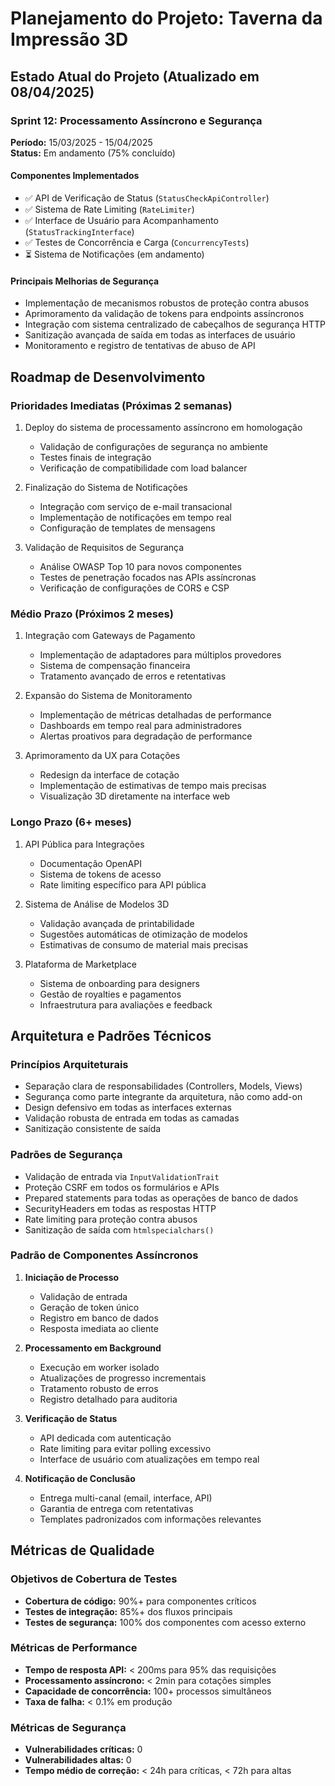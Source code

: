 # Planejamento do Projeto: Taverna da Impressão 3D

## Estado Atual do Projeto (Atualizado em 08/04/2025)

### Sprint 12: Processamento Assíncrono e Segurança
**Período:** 15/03/2025 - 15/04/2025  
**Status:** Em andamento (75% concluído)

#### Componentes Implementados
- ✅ API de Verificação de Status (`StatusCheckApiController`)
- ✅ Sistema de Rate Limiting (`RateLimiter`)
- ✅ Interface de Usuário para Acompanhamento (`StatusTrackingInterface`)
- ✅ Testes de Concorrência e Carga (`ConcurrencyTests`)
- ⏳ Sistema de Notificações (em andamento)

#### Principais Melhorias de Segurança
- Implementação de mecanismos robustos de proteção contra abusos
- Aprimoramento da validação de tokens para endpoints assíncronos
- Integração com sistema centralizado de cabeçalhos de segurança HTTP
- Sanitização avançada de saída em todas as interfaces de usuário
- Monitoramento e registro de tentativas de abuso de API

## Roadmap de Desenvolvimento

### Prioridades Imediatas (Próximas 2 semanas)
1. Deploy do sistema de processamento assíncrono em homologação
   - Validação de configurações de segurança no ambiente
   - Testes finais de integração
   - Verificação de compatibilidade com load balancer

2. Finalização do Sistema de Notificações
   - Integração com serviço de e-mail transacional
   - Implementação de notificações em tempo real
   - Configuração de templates de mensagens

3. Validação de Requisitos de Segurança
   - Análise OWASP Top 10 para novos componentes
   - Testes de penetração focados nas APIs assíncronas
   - Verificação de configurações de CORS e CSP

### Médio Prazo (Próximos 2 meses)
1. Integração com Gateways de Pagamento
   - Implementação de adaptadores para múltiplos provedores
   - Sistema de compensação financeira
   - Tratamento avançado de erros e retentativas

2. Expansão do Sistema de Monitoramento
   - Implementação de métricas detalhadas de performance
   - Dashboards em tempo real para administradores
   - Alertas proativos para degradação de performance

3. Aprimoramento da UX para Cotações
   - Redesign da interface de cotação
   - Implementação de estimativas de tempo mais precisas
   - Visualização 3D diretamente na interface web

### Longo Prazo (6+ meses)
1. API Pública para Integrações
   - Documentação OpenAPI
   - Sistema de tokens de acesso
   - Rate limiting específico para API pública

2. Sistema de Análise de Modelos 3D
   - Validação avançada de printabilidade
   - Sugestões automáticas de otimização de modelos
   - Estimativas de consumo de material mais precisas

3. Plataforma de Marketplace
   - Sistema de onboarding para designers
   - Gestão de royalties e pagamentos
   - Infraestrutura para avaliações e feedback

## Arquitetura e Padrões Técnicos

### Princípios Arquiteturais
- Separação clara de responsabilidades (Controllers, Models, Views)
- Segurança como parte integrante da arquitetura, não como add-on
- Design defensivo em todas as interfaces externas
- Validação robusta de entrada em todas as camadas
- Sanitização consistente de saída

### Padrões de Segurança
- Validação de entrada via `InputValidationTrait`
- Proteção CSRF em todos os formulários e APIs
- Prepared statements para todas as operações de banco de dados
- SecurityHeaders em todas as respostas HTTP
- Rate limiting para proteção contra abusos
- Sanitização de saída com `htmlspecialchars()`

### Padrão de Componentes Assíncronos
1. **Iniciação de Processo**
   - Validação de entrada
   - Geração de token único
   - Registro em banco de dados
   - Resposta imediata ao cliente

2. **Processamento em Background**
   - Execução em worker isolado
   - Atualizações de progresso incrementais
   - Tratamento robusto de erros
   - Registro detalhado para auditoria

3. **Verificação de Status**
   - API dedicada com autenticação
   - Rate limiting para evitar polling excessivo
   - Interface de usuário com atualizações em tempo real

4. **Notificação de Conclusão**
   - Entrega multi-canal (email, interface, API)
   - Garantia de entrega com retentativas
   - Templates padronizados com informações relevantes

## Métricas de Qualidade

### Objetivos de Cobertura de Testes
- **Cobertura de código:** 90%+ para componentes críticos
- **Testes de integração:** 85%+ dos fluxos principais
- **Testes de segurança:** 100% dos componentes com acesso externo

### Métricas de Performance
- **Tempo de resposta API:** < 200ms para 95% das requisições
- **Processamento assíncrono:** < 2min para cotações simples
- **Capacidade de concorrência:** 100+ processos simultâneos
- **Taxa de falha:** < 0.1% em produção

### Métricas de Segurança
- **Vulnerabilidades críticas:** 0
- **Vulnerabilidades altas:** 0
- **Tempo médio de correção:** < 24h para críticas, < 72h para altas
